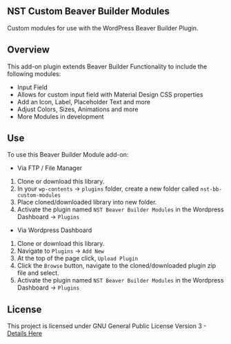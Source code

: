 ## NST Custom Beaver Builder Modules
Custom modules for use with the WordPress Beaver Builder Plugin.

## Overview
This add-on plugin extends Beaver Builder Functionality to include the following modules:
* Input Field
 * Allows for custom input field with Material Design CSS properties
 * Add an Icon, Label, Placeholder Text and more 
 * Adjust Colors, Sizes, Animations and more
* More Modules in development

## Use
To use this Beaver Builder Module add-on:

* Via FTP / File Manager
 1. Clone or download this library.
 2. In your `wp-contents` -> `plugins` folder, create a new folder called `nst-bb-custom-modules`
 3. Place cloned/downloaded library into new folder.
 4. Activate the plugin named `NST Beaver Builder Modules` in the Wordpress Dashboard -> `Plugins`

* Via Wordpress Dashboard
 1. Clone or download this library.
 2. Navigate to  `Plugins` -> `Add New`
 3. At the top of the page click, `Upload Plugin`
 4. Click the `Browse` button, navigate to the cloned/downloaded plugin zip file and select.
 5. Activate the plugin named `NST Beaver Builder Modules` in the Wordpress Dashboard -> `Plugins`

## License

This project is licensed under GNU General Public License Version 3 - [Details Here](https://www.gnu.org/licenses/gpl-3.0.en.html)
